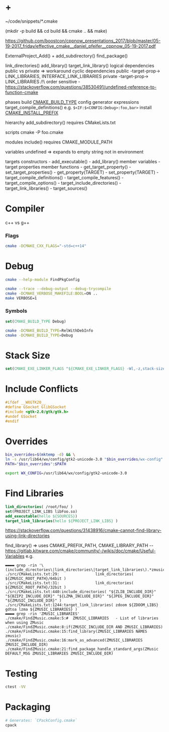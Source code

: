 # +

~/code/snippets/*.cmake

(mkdir -p build && cd build && cmake .. && make)

https://github.com/boostcon/cppnow_presentations_2017/blob/master/05-19-2017_friday/effective_cmake__daniel_pfeifer__cppnow_05-19-2017.pdf

ExternalProject_Add() + add_subdirectory()
find_package()

link_directories()
add_library()
target_link_library()
    logical dependencies
    public vs private
        => workaround cyclic dependencies
        public -target-prop-> LINK_LIBRARIES, INTERFACE_LINK_LIBRARIES
        private -target-prop-> LINK_LIBRARIES
    /!\ order sensitive - https://stackoverflow.com/questions/38530491/undefined-reference-to-function-cmake

phases
    build
        [CMAKE_BUILD_TYPE](https://cmake.org/cmake/help/latest/variable/CMAKE_BUILD_TYPE.html)
    config
        generator expressions
            target_compile_definitions()
            e.g. `$<IF:$<CONFIG:Debug>:foo,bar>`
    install
        [CMAKE_INSTALL_PREFIX](https://cmake.org/cmake/help/latest/variable/CMAKE_INSTALL_PREFIX.html)

hierarchy
    add_subdirectory()
        requires CMakeLists.txt

scripts
    cmake -P foo.cmake

modules
    include()
        requires CMAKE_MODULE_PATH

variables
    undefined => expands to empty string
    not in environment

targets
    constructors
        - add_executable()
        - add_library()
    member variables
        - target properties
    member functions
        - get_target_property()
        - set_target_properties()
        - get_property(TARGET)
        - set_property(TARGET)
        - target_compile_definitions()
        - target_compile_features()
        - target_compile_options()
        - target_include_directories()
        - target_link_libraries()
        - target_sources()

# Compiler

c++ vs g++

### Flags

```bash
cmake -DCMAKE_CXX_FLAGS="-std=c++14"
```

# Debug

```bash
cmake --help-module FindPkgConfig

cmake --trace --debug-output --debug-trycompile
cmake -DCMAKE_VERBOSE_MAKEFILE:BOOL=ON ..
make VERBOSE=1
```

### Symbols

```cmake
set(CMAKE_BUILD_TYPE Debug)
```

```bash
cmake -DCMAKE_BUILD_TYPE=RelWithDebInfo
cmake -DCMAKE_BUILD_TYPE=Debug
```

# Stack Size

```cmake
set(CMAKE_EXE_LINKER_FLAGS "${CMAKE_EXE_LINKER_FLAGS} -Wl,-z,stack-size=1000000")
```

# Include Conflicts

```c
#ifdef __WXGTK20__
#define GSocket GlibGSocket
#include <gtk-2.0/gtk/gtk.h>
#undef GSocket
#endif
```

# Overrides

```bash
bin_overrides=$(mktemp -d) && \
ln -s /usr/lib64/wx/config/gtk2-unicode-3.0 "$bin_overrides/wx-config" && \
PATH="$bin_overrides":$PATH

export WX_CONFIG=/usr/lib64/wx/config/gtk2-unicode-3.0
```

# Find Libraries

```cmake
link_directories( /root/foo/ )
set(PROJECT_LINK_LIBS libFoo.so)
add_executable(hello ${SOURCES})
target_link_libraries(hello ${PROJECT_LINK_LIBS} )
```

https://stackoverflow.com/questions/31438916/cmake-cannot-find-library-using-link-directories

find_library()
=> uses CMAKE_PREFIX_PATH, CMAKE_LIBRARY_PATH
-- https://gitlab.kitware.com/cmake/community/-/wikis/doc/cmake/Useful-Variables
e.g.
```
▬▬▬▬ grep -rin '\(include_directories\|link_directories\|target_link_libraries\).*zmusic'
./src/CMakeLists.txt:29:                link_directories( ${ZMUSIC_ROOT_PATH}/64bit )
./src/CMakeLists.txt:31:                link_directories( ${ZMUSIC_ROOT_PATH}/32bit )
./src/CMakeLists.txt:440:include_directories( "${ZLIB_INCLUDE_DIR}" "${BZIP2_INCLUDE_DIR}" "${LZMA_INCLUDE_DIR}" "${JPEG_INCLUDE_DIR}" "${ZMUSIC_INCLUDE_DIR}" )
./src/CMakeLists.txt:1244:target_link_libraries( zdoom ${ZDOOM_LIBS} gdtoa lzma ${ZMUSIC_LIBRARIES} )
▬▬▬▬ grep -rin 'ZMUSIC_LIBRARIES'
./cmake/FindZMusic.cmake:5:#  ZMUSIC_LIBRARIES   - List of libraries when using ZMusic
./cmake/FindZMusic.cmake:8:if(ZMUSIC_INCLUDE_DIR AND ZMUSIC_LIBRARIES)
./cmake/FindZMusic.cmake:15:find_library(ZMUSIC_LIBRARIES NAMES zmusic)
./cmake/FindZMusic.cmake:16:mark_as_advanced(ZMUSIC_LIBRARIES ZMUSIC_INCLUDE_DIR)
./cmake/FindZMusic.cmake:21:find_package_handle_standard_args(ZMusic DEFAULT_MSG ZMUSIC_LIBRARIES ZMUSIC_INCLUDE_DIR)
```

# Testing

```bash
ctest -VV
```

# Packaging

```bash
# Generates: `CPackConfig.cmake`
cpack
```


